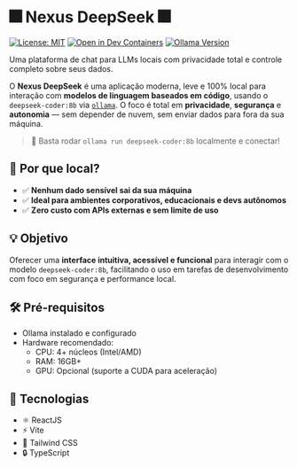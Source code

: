 # 🎆 Nexus DeepSeek 🎆

[![License: MIT](https://img.shields.io/badge/License-MIT-neonblue.svg)](https://opensource.org/licenses/MIT)
[![Open in Dev Containers](https://img.shields.io/static/v1?label=Dev%20Containers&message=Open&color=blue&logo=visualstudiocode)](https://vscode.dev/redirect?url=vscode://ms-vscode-remote.remote-containers/cloneInVolume?url=https://github.com/seu-usuario/nexus-deepseek)
[![Ollama Version](https://img.shields.io/badge/Ollama-≥0.1.23-purple)](https://ollama.ai/)

Uma plataforma de chat para LLMs locais com privacidade total e controle completo sobre seus dados.

O **Nexus DeepSeek** é uma aplicação moderna, leve e 100% local para interação com **modelos de linguagem baseados em código**, usando o `deepseek-coder:8b` via [`ollama`](https://ollama.com). O foco é total em **privacidade**, **segurança** e **autonomia** — sem depender de nuvem, sem enviar dados para fora da sua máquina.

> 🔧 Basta rodar `ollama run deepseek-coder:8b` localmente e conectar!

## 🔐 Por que local?

- ✅ **Nenhum dado sensível sai da sua máquina**
- ✅ **Ideal para ambientes corporativos, educacionais e devs autônomos**
- ✅ **Zero custo com APIs externas e sem limite de uso**

## 💡 Objetivo

Oferecer uma **interface intuitiva, acessível e funcional** para interagir com o modelo `deepseek-coder:8b`, facilitando o uso em tarefas de desenvolvimento com foco em segurança e performance local.

## 🛠️ Pré-requisitos

- Ollama instalado e configurado
- Hardware recomendado:
  - CPU: 4+ núcleos (Intel/AMD)
  - RAM: 16GB+
  - GPU: Opcional (suporte a CUDA para aceleração)

## 🚀 Tecnologias

- ⚛️ ReactJS
- ⚡ Vite
- 🎨 Tailwind CSS
- 🔒 TypeScript
